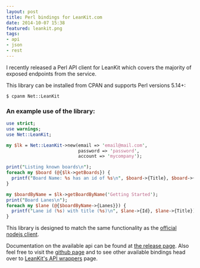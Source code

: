 ```yaml
---
layout: post
title: Perl bindings for LeanKit.com
date: 2014-10-07 15:38
featured: leankit.png
tags:
- api
- json
- rest
---
```

I recently released a Perl API client for LeanKit which covers the majority of exposed endpoints from the service.

This library can be installed from CPAN and supports Perl versions 5.14+:

```
$ cpanm Net::LeanKit
```

### An example use of the library:

```perl
use strict;
use warnings;
use Net::LeanKit;

my $lk = Net::LeanKit->new(email => 'email@mail.com',
                           password => 'password',
                           account => 'mycompany');

print("Listing known boards\n");
foreach my $board (@{$lk->getBoards}) {
  printf("Board Name: %s has an id of %s\n", $board->{Title}, $board->{Id});
}

my $boardByName = $lk->getBoardByName('Getting Started');
print("Board Lanes\n");
foreach my $lane (@{$boardByName->{Lanes}}) {
  printf("Lane id (%s) with title (%s)\n", $lane->{Id}, $lane->{Title});
}
```

This library is designed to match the same functionality as the <a href="https://github.com/LeanKit/leankit-node-client">official nodejs client</a>.

Documentation on the available api can be found at <a href="https://metacpan.org/pod/Net::LeanKit">the release page</a>. Also feel free to visit the <a href="https://github.com/battlemidget/p5-leankit">github page</a> and to see other available bindings head over to <a href="https://support.leankit.com/entries/28686507-Other-LeanKit-API-Wrappers-and-Examples">LeanKit's API wrappers</a> page.
